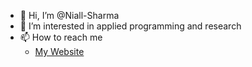 - 👋 Hi, I’m @Niall-Sharma
- 👀 I’m interested in applied programming and research
- 📫 How to reach me 
  - [My Website](https://www.niallsharma.click/)
